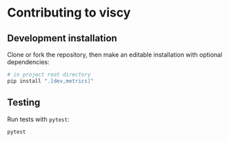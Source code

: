 # Contributing to viscy

## Development installation

Clone or fork the repository,
then make an editable installation with optional dependencies:

```sh
# in project root directory
pip install ".[dev,metrics]"
```

## Testing

Run tests with `pytest`:

```sh
pytest
```
